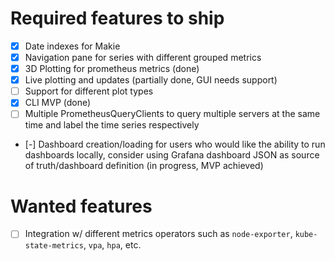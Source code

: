 # Required features to ship
* [x] Date indexes for Makie
* [x] Navigation pane for series with different grouped metrics
* [x] 3D Plotting for prometheus metrics (done)
* [x] Live plotting and updates (partially done, GUI needs support)
* [ ] Support for different plot types
* [x] CLI MVP (done)
* [ ] Multiple PrometheusQueryClients to query multiple servers at the same time and label the time series respectively
* [-] Dashboard creation/loading for users who would like the ability to run dashboards locally, consider using Grafana dashboard JSON as source of truth/dashboard definition (in progress, MVP achieved)

# Wanted features
* [ ] Integration w/ different metrics operators such as `node-exporter`, `kube-state-metrics`, `vpa`, `hpa`, etc.